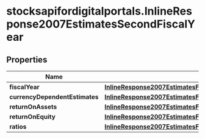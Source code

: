 # stocksapifordigitalportals.InlineResponse2007EstimatesSecondFiscalYear

## Properties

Name | Type | Description | Notes
------------ | ------------- | ------------- | -------------
**fiscalYear** | [**InlineResponse2007EstimatesFirstFiscalYearFiscalYear**](InlineResponse2007EstimatesFirstFiscalYearFiscalYear.md) |  | [optional] 
**currencyDependentEstimates** | [**InlineResponse2007EstimatesFirstFiscalYearCurrencyDependentEstimates**](InlineResponse2007EstimatesFirstFiscalYearCurrencyDependentEstimates.md) |  | [optional] 
**returnOnAssets** | [**InlineResponse2007EstimatesFirstFiscalYearReturnOnAssets**](InlineResponse2007EstimatesFirstFiscalYearReturnOnAssets.md) |  | [optional] 
**returnOnEquity** | [**InlineResponse2007EstimatesFirstFiscalYearReturnOnEquity**](InlineResponse2007EstimatesFirstFiscalYearReturnOnEquity.md) |  | [optional] 
**ratios** | [**InlineResponse2007EstimatesFirstFiscalYearRatios**](InlineResponse2007EstimatesFirstFiscalYearRatios.md) |  | [optional] 



